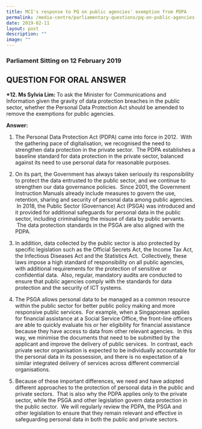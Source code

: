 ```yaml
---
title: MCI's response to PQ on public agencies' exemption from PDPA
permalink: /media-centre/parliamentary-questions/pq-on-public-agencies-exemption-from-pdpa/
date: 2019-02-11
layout: post
description: ""
image: ""
---
```

### Parliament Sitting on 12 February 2019

QUESTION FOR ORAL ANSWER
------------------------

**\*12. Ms Sylvia Lim:** To ask the Minister for Communications and Information given the gravity of data protection breaches in the public sector, whether the Personal Data Protection Act should be amended to remove the exemptions for public agencies.   
  
**Answer:**

1. The Personal Data Protection Act (PDPA) came into force in 2012.  With the gathering pace of digitalisation, we recognised the need to strengthen data protection in the private sector.  The PDPA establishes a baseline standard for data protection in the private sector, balanced against its need to use personal data for reasonable purposes.      
  
2. On its part, the Government has always taken seriously its responsibility to protect the data entrusted to the public sector, and we continue to strengthen our data governance policies.  Since 2001, the Government Instruction Manuals already include measures to govern the use, retention, sharing and security of personal data among public agencies.  In 2018, the Public Sector (Governance) Act (PSGA) was introduced and it provided for additional safeguards for personal data in the public sector, including criminalising the misuse of data by public servants.  The data protection standards in the PSGA are also aligned with the PDPA.  
  
3. In addition, data collected by the public sector is also protected by specific legislation such as the Official Secrets Act, the Income Tax Act, the Infectious Diseases Act and the Statistics Act.  Collectively, these laws impose a high standard of responsibility on all public agencies, with additional requirements for the protection of sensitive or confidential data.  Also, regular, mandatory audits are conducted to ensure that public agencies comply with the standards for data protection and the security of ICT systems.  
  
4. The PSGA allows personal data to be managed as a common resource within the public sector for better public policy making and more responsive public services.  For example, when a Singaporean applies for financial assistance at a Social Service Office, the front-line officers are able to quickly evaluate his or her eligibility for financial assistance because they have access to data from other relevant agencies.  In this way, we minimise the documents that need to be submitted by the applicant and improve the delivery of public services.  In contrast, each private sector organisation is expected to be individually accountable for the personal data in its possession, and there is no expectation of a similar integrated delivery of services across different commercial organisations.    
  
5. Because of these important differences, we need and have adopted different approaches to the protection of personal data in the public and private sectors.  That is also why the PDPA applies only to the private sector, while the PSGA and other legislation govern data protection in the public sector.  We will regularly review the PDPA, the PSGA and other legislation to ensure that they remain relevant and effective in safeguarding personal data in both the public and private sectors.